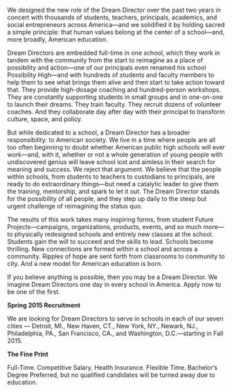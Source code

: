 We designed the new role of the Dream Director over the past two years in concert with thousands of students, teachers, principals, academics, and social entrepreneurs across America—and we solidified it by holding sacred a simple principle: that human values belong at the center of a school—and, more broadly, American education.

Dream Directors are embedded full-time in one school, which they work in tandem with the community from the start to reimagine as a place of possibility and action—one of our principals even renamed his school Possibility High—and with hundreds of students and faculty members to help them to see what brings them alive and then start to take action toward that. They provide high-dosage coaching and hundred-person workshops. They are constantly supporting students in small groups and in one-on-one to launch their dreams. They train faculty. They recruit dozens of volunteer coaches. And they collaborate day after day with their principal to transform culture, space, and policy.
 
But while dedicated to a school, a Dream Director has a broader responsibility: to American society. We live in a time where people are all too often beginning to doubt whether American public high schools will ever work—and, with it, whether or not a whole generation of young people with undiscovered genius will leave school lost and aimless in their search for meaning and success. We reject that argument. We believe that the people within schools, from students to teachers to custodians to principals, are ready to do extraordinary things—but need a catalytic leader to give them the training, mentorship, and spark to let it out. The Dream Director stands for the possibility of all people, and they step up daily to the steep but urgent challenge of reimagining the status quo.

The results of this work takes many inspiring forms, from student Future Projects—campaigns, organizations, products, events, and so much more—to physically redesigned schools and entirely new classes at the school. Students gain the will to succeed and the skills to lead. Schools become thrilling. New connections are formed within a school and across a community. Ripples of hope are sent forth from classrooms to community to city. And a new model for American education is born.

If you believe anything is possible, then you may be a Dream Director. We imagine Dream Directors one day in every school in America. Apply now to be one of the first.

**Spring 2015 Recruitment**

We are looking for Dream Directors to serve in schools in each of our seven cities — Detroit, MI., New Haven, CT., New York, NY., Newark, NJ., Philadelphia, PA., San Francisco, CA., and Washington, D.C.—starting in Fall 2015.

**The Fine Print**

Full-Time. Competitive Salary. Health Insurance. Flexible Time. Bachelor’s Degree Preferred, but no qualified candidates will be turned away due to education.
